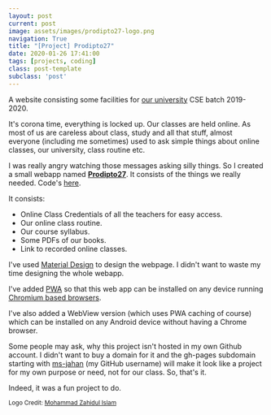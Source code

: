 ```yaml
---
layout: post
current: post
image: assets/images/prodipto27-logo.png
navigation: True
title: "[Project] Prodipto27"
date: 2020-01-26 17:41:00
tags: [projects, coding]
class: post-template
subclass: 'post'
---
```


A website consisting some facilities for [our university](https://ist.edu.bd) CSE batch 2019-2020.

It's corona time, everything is locked up. Our classes are held online. As most of us are careless about class, study and all that stuff, almost everyone (including me sometimes) used to ask simple things about online classes, our university, class routine etc.

I was really angry watching those messages asking silly things. So I created a small webapp named [**Prodipto27**](https://prodipto27.github.io). It consists of the things we really needed. Code's [here](https://github.com/prodipto27/prodipto27.github.io/).

It consists:
- Online Class Credentials of all the teachers for easy access.
- Our online class routine.
- Our course syllabus.
- Some PDFs of our books.
- Link to recorded online classes.

I've used [Material Design](https://material.io/develop/web) to design the webpage. I didn't want to waste my time designing the whole webapp. 

I've added [PWA](https://web.dev/progressive-web-apps/) so that this web app can be installed on any device running [Chromium based browsers](https://en.wikipedia.org/wiki/Chromium_(web_browser)).

I've also added a WebView version (which uses PWA caching of course) which can be installed on any Android device without having a Chrome browser.

Some people may ask, why this project isn't hosted in my own Github account. I didn't want to buy a domain for it and the gh-pages subdomain starting with [ms-jahan](https://ms-jahan.github.io) (my GitHub username) will make it look like a project for my own purpose or need, not for our class. So, that's it.

Indeed, it was a fun project to do.

<small>Logo Credit: [Mohammad Zahidul Islam](https://github.com/imzooel)</small>